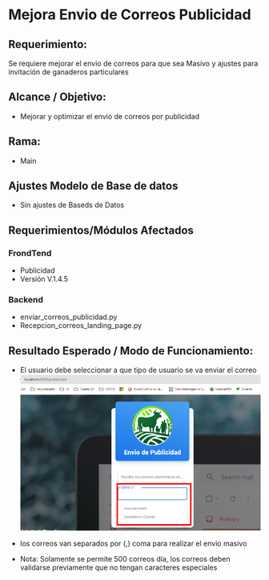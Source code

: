 

# Mejora Envio de Correos Publicidad

## Requerimiento:

Se requiere mejorar el envio de correos para que sea Masivo y ajustes para invitación de ganaderos particulares

## Alcance / Objetivo:
- Mejorar y optimizar el envio de correos por publicidad 


## Rama:

- Main 

## Ajustes Modelo de Base de datos

- Sin ajustes de Baseds de Datos

## Requerimientos/Módulos Afectados

### FrondTend
- Publicidad
- Versión V.1.4.5
### Backend 
- enviar_correos_publicidad.py
- Recepcion_correos_landing_page.py

## Resultado Esperado / Modo de Funcionamiento:

- El usuario debe seleccionar a que tipo de usuario se va enviar el correo
![img.png](img.png)
- los correos van separados por (,) coma para realizar el envio masivo

- Nota:  Solamente se permite 500 correos día, los correos deben validarse previamente que no tengan caracteres especiales







